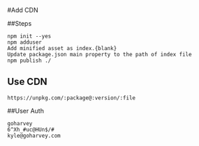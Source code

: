 #Add CDN

##Steps
```
npm init --yes
npm adduser
Add minified asset as index.{blank}
Update package.json main property to the path of index file
npm publish ./
```

## Use CDN
```
https://unpkg.com/:package@:version/:file
```

##User Auth
```
goharvey
6^Xh_#uc@HUn$/#
kyle@goharvey.com
```